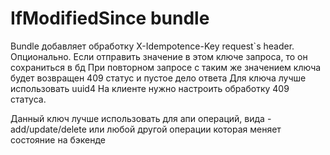 IfModifiedSince bundle
===

Bundle добавляет обработку X-Idempotence-Key request`s header.
Опционально.
Если отправить значение в этом ключе запроса, то он сохраниться в бд
При повторном запросе с таким же значением ключа будет возвращен 409 статус и пустое дело ответа
Для ключа лучше использовать uuid4
На клиенте нужно настроить обработку 409 статуса.

Данный ключ лучше использовать для апи операций, вида - add/update/delete или любой другой операции которая меняет состояние на бэкенде

